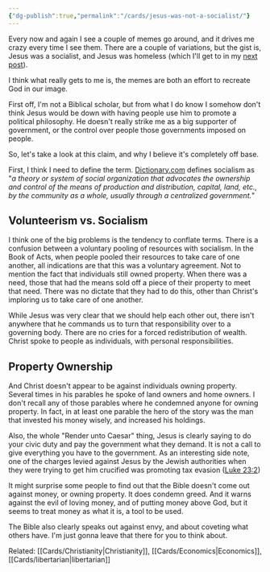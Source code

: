 ```yaml
---
{"dg-publish":true,"permalink":"/cards/jesus-was-not-a-socialist/"}
---
```


Every now and again I see a couple of memes go around, and it drives me crazy every time I see them. There are a couple of variations, but the gist is, Jesus was a socialist, and Jesus was homeless (which I'll get to in my [next post](https://www.jimsmoot.com/jesus-was-not-homeless/)).

I think what really gets to me is, the memes are both an effort to recreate God in our image.

First off, I'm not a Biblical scholar, but from what I do know I somehow don't think Jesus would be down with having people use him to promote a political philosophy. He doesn't really strike me as a big supporter of government, or the control over people those governments imposed on people.

So, let's take a look at this claim, and why I believe it's completely off base.

First, I think I need to define the term. [Dictionary.com](https://www.dictionary.com/browse/socialism?s=t) defines socialism as "_a theory or system of social organization that advocates the ownership and control of the means of production and distribution, capital, land, etc., by the community as a whole, usually through a centralized government._"

## Volunteerism vs. Socialism

I think one of the big problems is the tendency to conflate terms. There is a confusion between a voluntary pooling of resources with socialism. In the Book of Acts, when people pooled their resources to take care of one another, all indications are that this was a voluntary agreement. Not to mention the fact that individuals still owned property. When there was a need, those that had the means sold off a piece of their property to meet that need. There was no dictate that they had to do this, other than Christ's imploring us to take care of one another.

While Jesus was very clear that we should help each other out, there isn't anywhere that he commands us to turn that responsibility over to a governing body. There are no cries for a forced redistribution of wealth. Christ spoke to people as individuals, with personal responsibilities.

## Property Ownership

And Christ doesn't appear to be against individuals owning property. Several times in his parables he spoke of land owners and home owners. I don't recall any of those parables where he condemned anyone for owning property. In fact, in at least one parable the hero of the story was the man that invested his money wisely, and increased his holdings.

Also, the whole "Render unto Caesar" thing, Jesus is clearly saying to do your civic duty and pay the government what they demand. It is not a call to give everything you have to the government. As an interesting side note, one of the charges levied against Jesus by the Jewish authorities when they were trying to get him crucified was promoting tax evasion ([Luke 23:2](https://www.biblegateway.com/passage/?search=Luke+23%3A2&version=ESV))

It might surprise some people to find out that the Bible doesn't come out against money, or owning property. It does condemn greed. And it warns against the evil of loving money, and of putting money above God, but it seems to treat money as what it is, a tool to be used.

The Bible also clearly speaks out against envy, and about coveting what others have. I'm just gonna leave that there for you to think about.


Related: [[Cards/Christianity\|Christianity]], [[Cards/Economics\|Economics]], [[Cards/libertarian\|libertarian]]